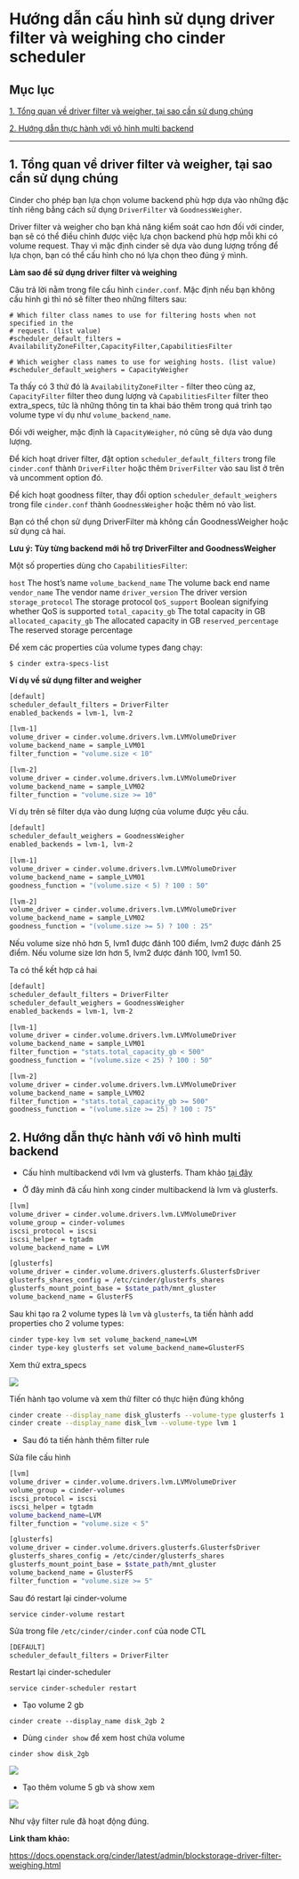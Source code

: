 # Hướng dẫn cấu hình sử dụng driver filter và weighing cho cinder scheduler

## Mục lục

[1. Tổng quan về driver filter và weigher, tại sao cần sử dụng chúng](#1)

[2. Hướng dẫn thực hành với vô hình multi backend](#2)

--------------------

<a name="1"></a>
## 1. Tổng quan về driver filter và weigher, tại sao cần sử dụng chúng

Cinder cho phép bạn lựa chọn volume backend phù hợp dựa vào những đặc tính riêng bằng cách sử dụng `DriverFilter` và `GoodnessWeigher`.

Driver filter và weigher cho bạn khả năng kiểm soát cao hơn đối với cinder, bạn sẽ có thể điều chỉnh được việc lựa chọn backend phù hợp mỗi khi có volume request. Thay vì mặc định cinder sẽ dựa vào dung lượng trống để lựa chọn, bạn có thể cấu hình cho nó lựa chọn theo đúng ý mình.

**Làm sao để sử dụng driver filter và weighing**

Câu trả lời nằm trong file cấu hình `cinder.conf`. Mặc định nếu bạn không cấu hình gì thì nó sẽ filter theo những filters sau:

```
# Which filter class names to use for filtering hosts when not specified in the
# request. (list value)
#scheduler_default_filters = AvailabilityZoneFilter,CapacityFilter,CapabilitiesFilter

# Which weigher class names to use for weighing hosts. (list value)
#scheduler_default_weighers = CapacityWeigher
```

Ta thấy có 3 thứ đó là `AvailabilityZoneFilter` - filter theo cùng az, `CapacityFilter` filter theo dung lượng và `CapabilitiesFilter` filter theo extra_specs, tức là những thông tin ta khai báo thêm trong quá trình tạo volume type ví dụ như `volume_backend_name`.

Đối với weigher, mặc định là `CapacityWeigher`, nó cũng sẽ dựa vào dung lượng.

Để kích hoạt driver filter, đặt option `scheduler_default_filters` trong file `cinder.conf` thành `DriverFilter` hoặc thêm `DriverFilter` vào sau list ở trên và uncomment option đó.

Để kích hoạt goodness filter, thay đổi option `scheduler_default_weighers` trong file `cinder.conf` thành `GoodnessWeigher` hoặc thêm nó vào list.

Bạn có thể chọn sử dụng DriverFilter mà không cần GoodnessWeigher hoặc sử dụng cả hai.

**Lưu ý: Tùy từng backend mới hỗ trợ DriverFilter and GoodnessWeigher**

Một số properties dùng cho `CapabilitiesFilter`:

`host`
The host’s name
`volume_backend_name`
The volume back end name
`vendor_name`
The vendor name
`driver_version`
The driver version
`storage_protocol`
The storage protocol
`QoS_support`
Boolean signifying whether QoS is supported
`total_capacity_gb`
The total capacity in GB
`allocated_capacity_gb`
The allocated capacity in GB
`reserved_percentage`
The reserved storage percentage

Để xem các properties của volume types đang chạy:

`$ cinder extra-specs-list`

**Ví dụ về sử dụng filter and weigher**

``` sh
[default]
scheduler_default_filters = DriverFilter
enabled_backends = lvm-1, lvm-2

[lvm-1]
volume_driver = cinder.volume.drivers.lvm.LVMVolumeDriver
volume_backend_name = sample_LVM01
filter_function = "volume.size < 10"

[lvm-2]
volume_driver = cinder.volume.drivers.lvm.LVMVolumeDriver
volume_backend_name = sample_LVM02
filter_function = "volume.size >= 10"
```

Ví dụ trên sẽ filter dựa vào dung lượng của volume được yêu cầu.


``` sh
[default]
scheduler_default_weighers = GoodnessWeigher
enabled_backends = lvm-1, lvm-2

[lvm-1]
volume_driver = cinder.volume.drivers.lvm.LVMVolumeDriver
volume_backend_name = sample_LVM01
goodness_function = "(volume.size < 5) ? 100 : 50"

[lvm-2]
volume_driver = cinder.volume.drivers.lvm.LVMVolumeDriver
volume_backend_name = sample_LVM02
goodness_function = "(volume.size >= 5) ? 100 : 25"
```

Nếu volume size nhỏ hơn 5, lvm1 được đánh 100 điểm, lvm2 được đánh 25 điểm. Nếu volume size lơn hơn 5, lvm2 được đánh 100, lvm1 50.

Ta có thể kết hợp cả hai

``` sh
[default]
scheduler_default_filters = DriverFilter
scheduler_default_weighers = GoodnessWeigher
enabled_backends = lvm-1, lvm-2

[lvm-1]
volume_driver = cinder.volume.drivers.lvm.LVMVolumeDriver
volume_backend_name = sample_LVM01
filter_function = "stats.total_capacity_gb < 500"
goodness_function = "(volume.size < 25) ? 100 : 50"

[lvm-2]
volume_driver = cinder.volume.drivers.lvm.LVMVolumeDriver
volume_backend_name = sample_LVM02
filter_function = "stats.total_capacity_gb >= 500"
goodness_function = "(volume.size >= 25) ? 100 : 75"
```

<a name="2"></a>
## 2. Hướng dẫn thực hành với vô hình multi backend

- Cấu hình multibackend với lvm và glusterfs. Tham khảo [tại đây](https://github.com/hocchudong/ghichep-OpenStack/blob/master/05-Cinder/docs/cinder-multiplebackdends-lvm-gfs-nfs.md)

- Ở đây mình đã cấu hình xong cinder multibackend là lvm và glusterfs.

``` sh
[lvm]
volume_driver = cinder.volume.drivers.lvm.LVMVolumeDriver
volume_group = cinder-volumes
iscsi_protocol = iscsi
iscsi_helper = tgtadm
volume_backend_name = LVM

[glusterfs]
volume_driver = cinder.volume.drivers.glusterfs.GlusterfsDriver
glusterfs_shares_config = /etc/cinder/glusterfs_shares
glusterfs_mount_point_base = $state_path/mnt_gluster
volume_backend_name = GlusterFS
```

Sau khi tạo ra 2 volume types là `lvm` và `glusterfs`, ta tiến hành add properties cho 2 volume types:

``` sh
cinder type-key lvm set volume_backend_name=LVM
cinder type-key glusterfs set volume_backend_name=GlusterFS
```

Xem thử extra_specs

<img src="https://i.imgur.com/MIZkf1o.png">

Tiến hành tạo volume và xem thử filter có thực hiện đúng không

``` sh
cinder create --display_name disk_glusterfs --volume-type glusterfs 1
cinder create --display_name disk_lvm --volume-type lvm 1
```

- Sau đó ta tiến hành thêm filter rule

Sửa file cấu hình

``` sh
[lvm]
volume_driver = cinder.volume.drivers.lvm.LVMVolumeDriver
volume_group = cinder-volumes
iscsi_protocol = iscsi
iscsi_helper = tgtadm
volume_backend_name=LVM
filter_function = "volume.size < 5"

[glusterfs]
volume_driver = cinder.volume.drivers.glusterfs.GlusterfsDriver
glusterfs_shares_config = /etc/cinder/glusterfs_shares
glusterfs_mount_point_base = $state_path/mnt_gluster
volume_backend_name = GlusterFS
filter_function = "volume.size >= 5"
```

Sau đó restart lại cinder-volume

`service cinder-volume restart`

Sửa trong file `/etc/cinder/cinder.conf` của node CTL

``` sh
[DEFAULT]
scheduler_default_filters = DriverFilter
```

Restart lại cinder-scheduler

`service cinder-scheduler restart`

- Tạo volume 2 gb

`cinder create --display_name disk_2gb 2`

- Dùng `cinder show` để xem host chứa volume

`cinder show disk_2gb`

<img src="https://i.imgur.com/53eJqlp.png">

- Tạo thêm volume 5 gb và show xem

<img src="https://i.imgur.com/ZNhOLVz.png">


Như vậy filter rule đã hoạt động đúng.

**Link tham khảo:**

https://docs.openstack.org/cinder/latest/admin/blockstorage-driver-filter-weighing.html
